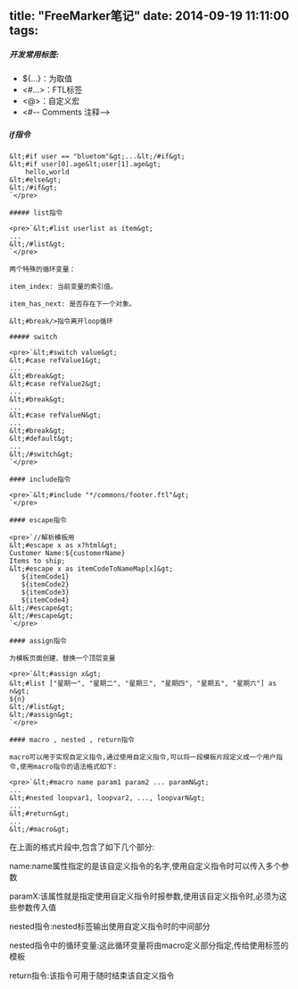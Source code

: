 title: "FreeMarker笔记"
date: 2014-09-19 11:11:00
tags:
---

##### 开发常用标签:

*   ${...}：为取值
*   &lt;#...>：FTL标签
*   &lt;@>：自定义宏
*   &lt;#-- Comments 注释-->

##### if指令

    &lt;#if user == "bluetom"&gt;...&lt;/#if&gt;
    &lt;#if user[0].age&lt;user[1].age&gt;
        hello,world
    &lt;#else&gt;
    &lt;/#if&gt;
    `</pre>

    ##### list指令

    <pre>`&lt;#list userlist as item&gt;
    ...
    &lt;/#list&gt;
    `</pre>

    两个特殊的循环变量：

    item_index: 当前变量的索引值。

    item_has_next: 是否存在下一个对象。

    &lt;#break/>指令离开loop循环

    ##### switch

    <pre>`&lt;#switch value&gt;
    &lt;#case refValue1&gt;
    ...
    &lt;#break&gt;
    &lt;#case refValue2&gt;
    ...
    &lt;#break&gt;
    ...
    &lt;#case refValueN&gt;
    ...
    &lt;#break&gt;
    &lt;#default&gt;
    ...
    &lt;/#switch&gt;
    `</pre>

    #### include指令

    <pre>`&lt;#include "*/commons/footer.ftl"&gt;
    `</pre>

    #### escape指令

    <pre>`//解析模板用
    &lt;#escape x as x?html&gt;
    Customer Name:${customerName}
    Items to ship;
    &lt;#escape x as itemCodeToNameMap[x]&gt;
       ${itemCode1}
       ${itemCode2}
       ${itemCode3}
       ${itemCode4}
    &lt;/#escape&gt;
    &lt;/#escape&gt;
    `</pre>

    #### assign指令

    为模板页面创建、替换一个顶层变量

    <pre>`&lt;#assign x&gt;
    &lt;#list ["星期一", "星期二", "星期三", "星期四", "星期五", "星期六"] as n&gt;
    ${n}
    &lt;/#list&gt;
    &lt;/#assign&gt;
    `</pre>

    #### macro , nested , return指令

    macro可以用于实现自定义指令,通过使用自定义指令,可以将一段模板片段定义成一个用户指令,使用macro指令的语法格式如下:

    <pre>`&lt;#macro name param1 param2 ... paramN&gt;
    ...
    &lt;#nested loopvar1, loopvar2, ..., loopvarN&gt;
    ...
    &lt;#return&gt;
    ...
    &lt;/#macro&gt;

在上面的格式片段中,包含了如下几个部分:

name:name属性指定的是该自定义指令的名字,使用自定义指令时可以传入多个参数

paramX:该属性就是指定使用自定义指令时报参数,使用该自定义指令时,必须为这些参数传入值

nested指令:nested标签输出使用自定义指令时的中间部分

nested指令中的循环变量:这此循环变量将由macro定义部分指定,传给使用标签的模板

return指令:该指令可用于随时结束该自定义指令